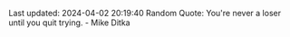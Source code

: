 Last updated: 2024-04-02 20:19:40
Random Quote: You're never a loser until you quit trying. - Mike Ditka